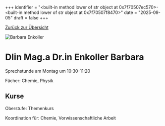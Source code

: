 
+++
identifier = "<built-in method lower of str object at 0x7f70507ec570>-<built-in method lower of str object at 0x7f70507f8470>"
date = "2025-09-05"
draft = false
+++

 [Zurück zur Übersicht](/schule/lehrpersonal/)

<div class="row">
<div class="column">
<img src="/images/personal/Enkoller.jpg" alt="Barbara Enkoller"> 
</div>
<div class="column">

# DIin Mag.a Dr.in  Enkoller Barbara 

Sprechstunde am Montag um 10:30-11:20

Fächer: Chemie,  Physik





## Kurse



Oberstufe: Themenkurs

Koordination für: Chemie, Vorwissenschaftliche Arbeit



</div>
</div> 

